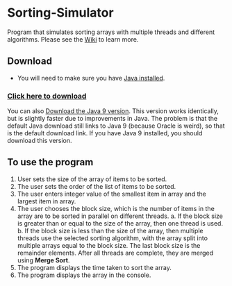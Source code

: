 # Sorting-Simulator
Program that simulates sorting arrays with multiple threads and different algorithms.
Please see the [Wiki](https://github.com/Aashishkebab/Sorting-Simulator/wiki) to learn more.

## Download
- You will need to make sure you have [Java installed](https://java.com/en/download/).


### [Click here to download](https://github.com/Aashishkebab/Sorting-Simulator/raw/master/out/artifacts/Sorting_Simulator_jar/Sorting-Simulator_Java8.jar)

You can also [Download the Java 9 version](https://github.com/Aashishkebab/Sorting-Simulator/raw/master/out/artifacts/Sorting_Simulator_jar/Sorting-Simulator_Java8.jar). This version works identically, but is slightly faster due to improvements in Java. The problem is that the default Java download still links to Java 9 (because Oracle is weird), so that is the default download link. If you have Java 9 installed, you should download this version.

## To use the program
1. User sets the size of the array of items to be sorted.
2. The user sets the order of the list of items to be sorted.
3. The user enters integer value of the smallest item in array and the largest item in array.
4. The user chooses the block size, which is the number of items in the array are to be sorted in parallel on different threads.
  a. If the block size is greater than or equal to the size of the array, then one thread is used.
  b. If the block size is less than the size of the array, then multiple threads use the selected sorting algorithm, with the array split        into multiple arrays equal to the block size. The last block size is the remainder elements. After all threads are complete, they are merged using **Merge Sort**.
5. The program displays the time taken to sort the array.
6. The program displays the array in the console.
